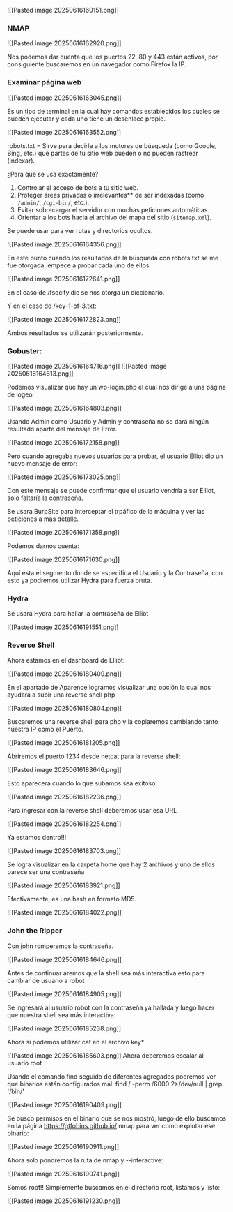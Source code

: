 ![[Pasted image 20250616160151.png]]
### NMAP

![[Pasted image 20250616162920.png]]

Nos podemos dar cuenta que los puertos 22, 80 y 443 están activos, por consiguiente buscaremos en un navegador como Firefox la IP.

### Examinar página web

![[Pasted image 20250616163045.png]]

Es un tipo de terminal en la cual hay comandos establecidos los cuales se pueden ejecutar y cada uno tiene un desenlace propio.

![[Pasted image 20250616163552.png]]

robots.txt = Sirve para decirle a los motores de búsqueda (como Google, Bing, etc.) qué partes de tu sitio web pueden o no pueden rastrear (indexar).

¿Para qué se usa exactamente?

1. Controlar el acceso de bots a tu sitio web.
2. Proteger áreas privadas o irrelevantes** de ser indexadas (como `/admin/`, `/cgi-bin/`, etc.).
3. Evitar sobrecargar el servidor con muchas peticiones automáticas.
4. Orientar a los bots hacia el archivo del mapa del sitio (`sitemap.xml`).

Se puede usar para ver rutas y directorios ocultos.

![[Pasted image 20250616164356.png]]

En este punto cuando los resultados de la búsqueda con robots.txt se me fue otorgada, empece a probar cada uno de ellos.

![[Pasted image 20250616172641.png]]

En el caso de /fsocity.dic se nos otorga un diccionario.

Y en el caso de /key-1-of-3.txt:

![[Pasted image 20250616172823.png]]

Ambos resultados se utilizarán posteriormente.
### Gobuster:

![[Pasted image 20250616164716.png]]
![[Pasted image 20250616164613.png]]

Podemos visualizar que hay un wp-login.php el cual nos dirige a una página de logeo:

![[Pasted image 20250616164803.png]]

Usando Admin como Usuario y Admin y contraseña no se dará ningún resultado aparte del mensaje de Error.

![[Pasted image 20250616172158.png]]

Pero cuando agregaba nuevos usuarios para probar, el usuario Elliot dio un nuevo mensaje de error:

![[Pasted image 20250616173025.png]]

Con este mensaje se puede confirmar que el usuario vendría a ser Elliot, solo faltaría la contraseña.

Se usara BurpSite para interceptar el trpáfico de la máquina y ver las peticiones a más detalle.

![[Pasted image 20250616171358.png]]

Podemos darnos cuenta:

![[Pasted image 20250616171630.png]]

Aquí esta el segmento donde se especifica el Usuario y la Contraseña, con esto ya podremos utilizar Hydra para fuerza bruta.

### Hydra

Se usará Hydra para hallar la contraseña de Elliot

![[Pasted image 20250616191551.png]]

### Reverse Shell

Ahora estamos en el dashboard de Elliot:

![[Pasted image 20250616180409.png]]
 
 En el apartado de Aparence logramos visualizar una opción la cual nos ayudará a subir una reverse shell php
 
![[Pasted image 20250616180804.png]]

Buscaremos una reverse shell para php y la copiaremos cambiando tanto nuestra IP como el Puerto.

![[Pasted image 20250616181205.png]]

Abriremos el puerto 1234 desde netcat para la reverse shell:

![[Pasted image 20250616183646.png]]

Esto aparecerá cuando lo que subamos sea exitoso:

![[Pasted image 20250616182236.png]]

Para ingresar con la reverse shell deberemos usar esa URL 

![[Pasted image 20250616182254.png]]

Ya estamos dentro!!!

![[Pasted image 20250616183703.png]]

Se logra visualizar en la carpeta home que hay 2 archivos y uno de ellos parece ser una contraseña

![[Pasted image 20250616183921.png]]

Efectivamente, es una hash en formato MD5.

![[Pasted image 20250616184022.png]]

### John the Ripper

Con john romperemos la contraseña.

![[Pasted image 20250616184646.png]]

Antes de continuar aremos que la shell sea más interactiva esto para cambiar de usuario a robot

![[Pasted image 20250616184905.png]]

Se ingresará al usuario robot con la contraseña ya hallada y luego hacer que nuestra shell sea más interactiva:

![[Pasted image 20250616185238.png]]

Ahora si podemos utilizar cat en el archivo key*

![[Pasted image 20250616185603.png]]
Ahora deberemos escalar al usuario root

Usando el comando find seguido de diferentes agregados podremos ver que binarios están configurados mal: find / -perm /6000 2>/dev/null | grep '/bin/'

![[Pasted image 20250616190409.png]]

Se busco permisos en el binario que se nos mostró, luego de ello buscamos en la página https://gtfobins.github.io/ nmap para ver como explotar ese binario:

![[Pasted image 20250616190911.png]]

Ahora solo pondremos la ruta de nmap y --interactive:

![[Pasted image 20250616190741.png]]

Somos root!!
Simplemente buscamos en el directorio root, listamos y listo:

![[Pasted image 20250616191230.png]]
